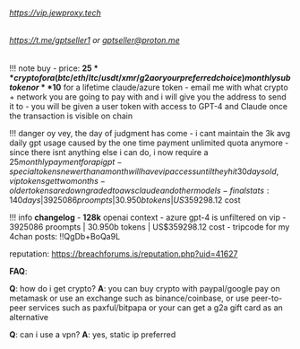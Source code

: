 ###### https://vip.jewproxy.tech

###### https://t.me/gptseller1 or gptseller@proton.me

!!! note buy
	- price: **$25** crypto for a (btc/eth/ltc/usdt/xmr/g2a or your preferred choice) monthly sub token or **$10** for a lifetime claude/azure token
	- email me with what crypto + network you are going to pay with and i will give you the address to send it to
	- you will be given a user token with access to GPT-4 and Claude once the transaction is visible on chain

!!! danger oy vey, the day of judgment has come
	- i cant maintain the 3k avg daily gpt usage caused by the one time payment unlimited quota anymore
	- since there isnt anything else i can do, i now require a $25 monthly payment for api gpt
	- special tokens newer than a month will have vip access until they hit 30 days old, vip tokens get two months 
	- older tokens are downgraded to aws claude and other models
	- final stats: 140 days | 3925086 proompts | 30.950b tokens | US$359298.12 cost

!!! info **changelog** 
	- **128k** openai context
	- azure gpt-4 is unfiltered on vip
    - 3925086 proompts | 30.950b tokens | US$359298.12 cost 
    - tripcode for my 4chan posts: !!QgDb+BoQa9L

reputation: https://breachforums.is/reputation.php?uid=41627

**FAQ**: 

**Q**: how do i get crypto? 
**A**: you can buy crypto with paypal/google pay on metamask or use an exchange such as binance/coinbase, or use peer-to-peer services such as paxful/bitpapa or your can get a g2a gift card as an alternative

**Q**: can i use a vpn?
**A**: yes, static ip preferred